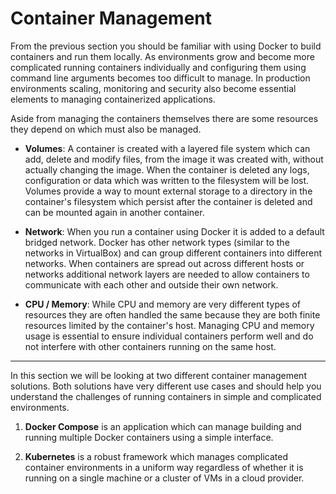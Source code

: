 # Container Management

From the previous section you should be familiar with using Docker to build containers and run them locally. As environments grow and become more complicated running containers individually and configuring them using command line arguments becomes too difficult to manage. In production environments scaling, monitoring and security also become essential elements to managing containerized applications.

Aside from managing the containers themselves there are some resources they depend on which must also be managed.

- **Volumes**: A container is created with a layered file system which can add, delete and modify files, from the image it was created with, without actually changing the image. When the container is deleted any logs, configuration or data which was written to the filesystem will be lost. Volumes provide a way to mount external storage to a directory in the container's filesystem which persist after the container is deleted and can be mounted again in another container.

- **Network**: When you run a container using Docker it is added to a default bridged network. Docker has other network types (similar to the networks in VirtualBox) and can group different containers into different networks. When containers are spread out across different hosts or networks additional network layers are needed to allow containers to communicate with each other and outside their own network.

- **CPU / Memory**: While CPU and memory are very different types of resources they are often handled the same because they are both finite resources limited by the container's host. Managing CPU and memory usage is essential to ensure individual containers perform well and do not interfere with other containers running on the same host.

---

In this section we will be looking at two different container management solutions. Both solutions have very different use cases and should help you understand the challenges of running containers in simple and complicated environments.

1. **Docker Compose** is an application which can manage building and running multiple Docker containers using a simple interface.

2. **Kubernetes** is a robust framework which manages complicated container environments in a uniform way regardless of whether it is running on a single machine or a cluster of VMs in a cloud provider.


